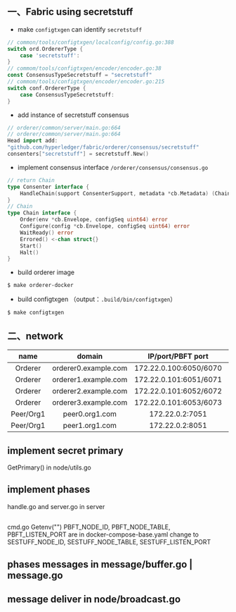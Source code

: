 ## 一、Fabric using  secretstuff

* make `configtxgen` can identify `secretstuff`

```go
// common/tools/configtxgen/localconfig/config.go:388
switch ord.OrdererType {
    case 'secretstuff':
}
// commom/tools/configtxgen/encoder/encoder.go:38
const ConsensusTypeSecretstuff = "secretstuff"
// commom/tools/configtxgen/encoder/encoder.go:215
switch conf.OrdererType {
	case ConsensusTypeSecretstuff:
}
```

* add instance of secretstuff consensus 

```go
// orderer/common/server/main.go:664
// orderer/common/server/main.go:664
Head import add:
"github.com/hyperledger/fabric/orderer/consensus/secretstuff"
consenters["secretstuff"] = secretstuff.New()
```

* implement consensus interface `/orderer/consensus/consensus.go`

```go
// return Chain
type Consenter interface {
	HandleChain(support ConsenterSupport, metadata *cb.Metadata) (Chain, error)
}
// Chain
type Chain interface {
    Order(env *cb.Envelope, configSeq uint64) error
    Configure(config *cb.Envelope, configSeq uint64) error
	WaitReady() error
    Errored() <-chan struct{}
    Start()
    Halt()
}
```

* build orderer image

```
$ make orderer-docker
```

* build configtxgen （output：`.build/bin/configtxgen`）

```
$ make configtxgen
```

## 二、network

| name |       domain       |    IP/port/PBFT port   |   Org   |
| :-------: | :--------------: | :--------------------: | :--------: |
|  Orderer  | orderer0.example.com | 172.22.0.100:6050/6070 | OrdererOrg |
|  Orderer  | orderer1.example.com | 172.22.0.101:6051/6071 | OrdererOrg |
|  Orderer  | orderer2.example.com | 172.22.0.101:6052/6072 | OrdererOrg |
|  Orderer  | orderer3.example.com | 172.22.0.101:6053/6073 | OrdererOrg |
| Peer/Org1 |  peer0.org1.com  |    172.22.0.2:7051     |  Org1MSP   |
| Peer/Org1 |  peer1.org1.com  |    172.22.0.2:8051     |  Org1MSP   |


## implement secret primary
GetPrimary() in node/utils.go

## implement phases
handle.go and server.go in server

## 
cmd.go Getenv("")
PBFT_NODE_ID, PBFT_NODE_TABLE, PBFT_LISTEN_PORT are in docker-compose-base.yaml
change to 
SESTUFF_NODE_ID, SESTUFF_NODE_TABLE, SESTUFF_LISTEN_PORT

## phases messages in message/buffer.go | message.go

## message deliver in node/broadcast.go